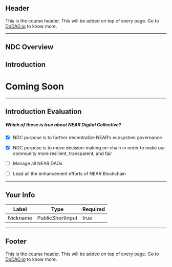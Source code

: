 ## Header
This is the course header. This will be added on top of every page. Go to [DoDAO.io](https://www.dodao.io) to know more.

---

## NDC Overview


## Introduction


# Coming Soon        

    


---
## Introduction Evaluation





##### Which of these is true about NEAR Digital Collective?  

- [x]  NDC purpose is to further decentralize NEAR’s ecosystem governance
- [x]  NDC purpose is to move decision-making on-chain in order to make our community more resilient, transparent, and fair
- [ ]  Manage all NEAR DAOs
- [ ]  Lead all the enhancement efforts of NEAR Blockchain

    


---
## Your Info





| Label | Type | Required |
| ----------- | ----------- | ---- |
| Nickname        | PublicShortInput   |  true    |


    


---
## Footer
This is the course header. This will be added on top of every page. Go to [DoDAO.io](https://www.dodao.io) to know more.
    
